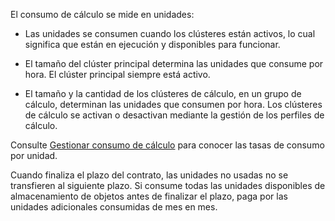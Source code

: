 El consumo de cálculo se mide en unidades:

-   Las unidades se consumen cuando los clústeres están activos, lo cual significa que están en ejecución y disponibles para funcionar.

-   El tamaño del clúster principal determina las unidades que consume por hora. El clúster principal siempre está activo.

-   El tamaño y la cantidad de los clústeres de cálculo, en un grupo de cálculo, determinan las unidades que consumen por hora. Los clústeres de cálculo se activan o desactivan mediante la gestión de los perfiles de cálculo.

Consulte [Gestionar consumo de cálculo](qty1682530889318.md) para conocer las tasas de consumo por unidad.

Cuando finaliza el plazo del contrato, las unidades no usadas no se transfieren al siguiente plazo. Si consume todas las unidades disponibles de almacenamiento de objetos antes de finalizar el plazo, paga por las unidades adicionales consumidas de mes en mes.
